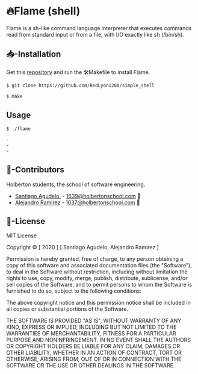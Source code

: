 # 🔥Flame (shell)

Flame is a sh-like command language interpreter that executes commands read from standard input or from a file, with I/O exactly like sh (/bin/sh).

## 📥-Installation

Get this [repository](https://github.com/RedLyon1200/simple_shell) and run the 🛠️Makefile to install Flame.


```bash
$ git clone https://github.com/RedLyon1200/simple_shell

$ make
```

## Usage



```bash
$ ./flame

-
-
-
```

## 🧑-Contributors
Holberton students, the school of software engineering.

- [Santiago Agudelo.](https://github.com/RedLyon1200) - 1639@holbertonschool.com 📨
- [Alejandro Ramirez](https://github.com/FatChicken277) - 1637@holbertonschool.com 📨


## 📜-License

MIT License

Copyright ©️ [ 2020 ] [ Santiago Agudelo, Alejandro Ramirez ]

Permission is hereby granted, free of charge, to any person obtaining a copy
of this software and associated documentation files (the "Software"), to deal
in the Software without restriction, including without limitation the rights
to use, copy, modify, merge, publish, distribute, sublicense, and/or sell
copies of the Software, and to permit persons to whom the Software is
furnished to do so, subject to the following conditions:

The above copyright notice and this permission notice shall be included in all
copies or substantial portions of the Software.

THE SOFTWARE IS PROVIDED "AS IS", WITHOUT WARRANTY OF ANY KIND, EXPRESS OR
IMPLIED, INCLUDING BUT NOT LIMITED TO THE WARRANTIES OF MERCHANTABILITY,
FITNESS FOR A PARTICULAR PURPOSE AND NONINFRINGEMENT. IN NO EVENT SHALL THE
AUTHORS OR COPYRIGHT HOLDERS BE LIABLE FOR ANY CLAIM, DAMAGES OR OTHER
LIABILITY, WHETHER IN AN ACTION OF CONTRACT, TORT OR OTHERWISE, ARISING FROM,
OUT OF OR IN CONNECTION WITH THE SOFTWARE OR THE USE OR OTHER DEALINGS IN THE
SOFTWARE.